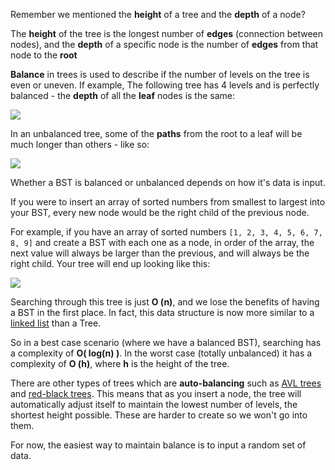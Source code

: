
Remember we mentioned the **height** of a tree and the **depth** of a node?

  

The **height** of the tree is the longest number of **edges** (connection between nodes), and the **depth** of a specific node is the number of **edges** from that node to the **root**

  

**Balance** in trees is used to describe if the number of levels on the tree is even or uneven. If example, The following tree has 4 levels and is perfectly balanced - the **depth** of all the **leaf** nodes is the same:

  

![](https://s3-us-west-2.amazonaws.com/learn-app/lesson-images/dsa/balanced-tree.png)

  

In an unbalanced tree, some of the **paths** from the root to a leaf will be much longer than others - like so:

  

![](https://s3-us-west-2.amazonaws.com/learn-app/lesson-images/dsa/unbalanced-tree-2.png)

  

Whether a BST is balanced or unbalanced depends on how it's data is input.

  

If you were to insert an array of sorted numbers from smallest to largest into your BST, every new node would be the right child of the previous node.

  

For example, if you have an array of sorted numbers `[1, 2, 3, 4, 5, 6, 7, 8, 9]` and create a BST with each one as a node, in order of the array, the next value will always be larger than the previous, and will always be the right child. Your tree will end up looking like this:

  

![](https://s3-us-west-2.amazonaws.com/learn-app/lesson-images/dsa/unbalanced-tree.png)

  

Searching through this tree is just **O (n)**, and we lose the benefits of having a BST in the first place. In fact, this data structure is now more similar to a [linked list](https://www.geeksforgeeks.org/linked-list-set-1-introduction/) than a Tree.

  

So in a best case scenario (where we have a balanced BST), searching has a complexity of **O( log(n) )**. In the worst case (totally unbalanced) it has a complexity of **O (h)**, where **h** is the height of the tree.

  

There are other types of trees which are **auto-balancing** such as [AVL trees](https://www.geeksforgeeks.org/avl-tree-set-1-insertion/) and [red-black trees](https://www.geeksforgeeks.org/red-black-tree-set-1-introduction-2/). This means that as you insert a node, the tree will automatically adjust itself to maintain the lowest number of levels, the shortest height possible. These are harder to create so we won't go into them.

  

For now, the easiest way to maintain balance is to input a random set of data.